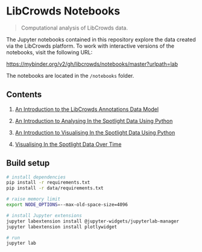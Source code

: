 # LibCrowds Notebooks

> Computational analysis of LibCrowds data.

The Jupyter notebooks contained in this repository explore the data created
via the LibCrowds platform. To work with interactive versions of the notebooks,
visit the following URL:

https://mybinder.org/v2/gh/libcrowds/notebooks/master?urlpath=lab

The notebooks are located in the `/notebooks` folder.

## Contents

1. [An Introduction to the LibCrowds Annotations Data Model](https://nbviewer.jupyter.org/github/LibCrowds/notebooks/blob/master/notebooks/intro_to_the_libcrowds_data_model.ipynb)

2. [An Introduction to Analysing In the Spotlight Data Using Python](https://nbviewer.jupyter.org/github/LibCrowds/notebooks/blob/master/notebooks/intro_to_analysing_its_data_using_python.ipynb)

3. [An Introduction to Visualising In the Spotlight Data Using Python](https://nbviewer.jupyter.org/github/LibCrowds/notebooks/blob/master/notebooks/intro_to_visualising_its_data_using_python.ipynb)

4. [Visualising In the Spotlight Data Over Time](https://nbviewer.jupyter.org/github/LibCrowds/notebooks/blob/master/notebooks/visualising_its_data_over_time.ipynb)

## Build setup

``` bash
# install dependencies
pip install -r requirements.txt
pip install -r data/requirements.txt

# raise memory limit
export NODE_OPTIONS=--max-old-space-size=4096

# install Jupyter extensions
jupyter labextension install @jupyter-widgets/jupyterlab-manager
jupyter labextension install plotlywidget

# run
jupyter lab
```
